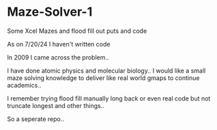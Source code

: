 # Maze-Solver-1
Some Xcel Mazes and flood fill out puts and code


As on 7/20/24 I haven't written code

In 2009 I came across the problem..

I have done atomic physics and molecular biology.. I would like a small maze solving knowledge to deliver like real world gmaps to continue academics..

I remember trying flood fill manually long back or even real code but not truncate longest and other things..

So a seperate repo..
